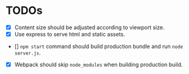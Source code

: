 # TODOs

- [x] Content size should be adjusted according to viewport size. 
- [x] Use express to serve html and static assets.
- [] `npm start` command should build production bundle and run `node server.js`.
- [x] Webpack should skip `node_modules` when building production build.